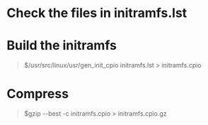# Check the files in initramfs.lst

# Build the initramfs

> $/usr/src/linux/usr/gen_init_cpio initramfs.lst  > initramfs.cpio

# Compress

> $gzip --best -c initramfs.cpio > initramfs.cpio.gz


